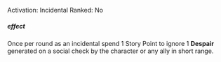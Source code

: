 Activation: Incidental
Ranked: No
##### effect
Once per round as an incidental spend 1
Story Point to ignore 1 **Despair** generated on a social
check by the character or any ally in short
range.